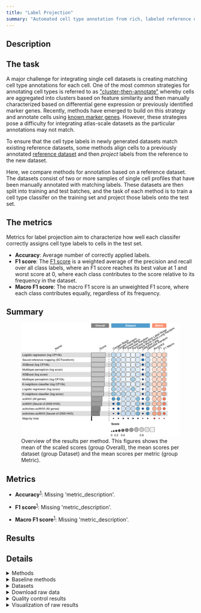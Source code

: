 ```yaml
---
title: "Label Projection"
summary: "Automated cell type annotation from rich, labeled reference data"
---
```


<script src="index_files/libs/htmlwidgets-1.5.4/htmlwidgets.js"></script>
<link href="index_files/libs/datatables-css-0.0.0/datatables-crosstalk.css" rel="stylesheet" />
<script src="index_files/libs/datatables-binding-0.25/datatables.js"></script>
<script src="index_files/libs/jquery-3.6.0/jquery-3.6.0.min.js"></script>
<link href="index_files/libs/dt-core-1.11.3/css/jquery.dataTables.min.css" rel="stylesheet" />
<link href="index_files/libs/dt-core-1.11.3/css/jquery.dataTables.extra.css" rel="stylesheet" />
<script src="index_files/libs/dt-core-1.11.3/js/jquery.dataTables.min.js"></script>
<link href="index_files/libs/dt-ext-select-1.11.3/css/select.dataTables.min.css" rel="stylesheet" />
<script src="index_files/libs/dt-ext-select-1.11.3/js/dataTables.select.min.js"></script>
<link href="index_files/libs/dt-ext-searchpanes-1.11.3/css/searchPanes.dataTables.min.css" rel="stylesheet" />
<script src="index_files/libs/dt-ext-searchpanes-1.11.3/js/dataTables.searchPanes.min.js"></script>
<script src="index_files/libs/jszip-1.11.3/jszip.min.js"></script>
<link href="index_files/libs/dt-ext-buttons-1.11.3/css/buttons.dataTables.min.css" rel="stylesheet" />
<script src="index_files/libs/dt-ext-buttons-1.11.3/js/dataTables.buttons.min.js"></script>
<script src="index_files/libs/dt-ext-buttons-1.11.3/js/buttons.html5.min.js"></script>
<script src="index_files/libs/dt-ext-buttons-1.11.3/js/buttons.colVis.min.js"></script>
<script src="index_files/libs/dt-ext-buttons-1.11.3/js/buttons.print.min.js"></script>
<link href="index_files/libs/crosstalk-1.2.0/css/crosstalk.min.css" rel="stylesheet" />
<script src="index_files/libs/crosstalk-1.2.0/js/crosstalk.min.js"></script>
<script src="index_files/libs/kePrint-0.0.1/kePrint.js"></script>
<link href="index_files/libs/lightable-0.0.1/lightable.css" rel="stylesheet" />


## Description

## The task

A major challenge for integrating single cell datasets is creating matching cell type
annotations for each cell. One of the most common strategies for annotating cell types
is referred to as
["cluster-then-annotate"](https://openproblems.bio/bibliography#kiselev2019challenges) whereby
cells are aggregated into clusters based on feature similarity and then manually
characterized based on differential gene expression or previously identified marker
genes. Recently, methods have emerged to build on this strategy and annotate cells
using [known marker genes](https://openproblems.bio/bibliography#pliner2019supervised). However,
these strategies pose a difficulty for integrating atlas-scale datasets as the
particular annotations may not match.

To ensure that the cell type labels in newly generated datasets match existing reference
datasets, some methods align cells to a previously annotated [reference
dataset](https://openproblems.bio/bibliography#hou2019scmatch) and then
*project* labels from the reference to the new dataset.

Here, we compare methods for annotation based on a reference dataset. The datasets
consist of two or more samples of single cell profiles that have been manually annotated
with matching labels. These datasets are then split into training and test batches, and
the task of each method is to train a cell type classifer on the training set and
project those labels onto the test set.

## The metrics

Metrics for label projection aim to characterize how well each classifer correctly
assigns cell type labels to cells in the test set.

-   **Accuracy**: Average number of correctly applied labels.
-   **F1 score**: The [F1
    score](https://scikit-learn.org/stable/modules/generated/sklearn.metrics.f1_score.html)
    is a weighted average of the precision and recall over all class labels, where an F1
    score reaches its best value at 1 and worst score at 0, where each class contributes
    to the score relative to its frequency in the dataset.
-   **Macro F1 score**: The macro F1 score is an unweighted F1 score, where each class
    contributes equally, regardless of its frequency.

## Summary

<figure>
<img src="index.markdown_strict_files/figure-markdown_strict/summary-1.png" width="849" alt="Overview of the results per method. This figures shows the mean of the scaled scores (group Overall), the mean scores per dataset (group Dataset) and the mean scores per metric (group Metric)." />
<figcaption aria-hidden="true">Overview of the results per method. This figures shows the mean of the scaled scores (group Overall), the mean scores per dataset (group Dataset) and the mean scores per metric (group Metric).</figcaption>
</figure>

## Metrics

-   **Accuracy**<sup><a href="/bibliography#grandini2020metrics" target="_blank">1</a></sup>: Missing 'metric_description'.

<!-- -->

-   **F1 score**<sup><a href="/bibliography#grandini2020metrics" target="_blank">1</a></sup>: Missing 'metric_description'.

<!-- -->

-   **Macro F1 score**<sup><a href="/bibliography#grandini2020metrics" target="_blank">1</a></sup>: Missing 'metric_description'.

## Results

<div id="htmlwidget-263732ee09e167623171" style="width:100%;height:auto;" class="datatables html-widget"></div>
<script type="application/json" data-for="htmlwidget-263732ee09e167623171">{"x":{"filter":"none","vertical":false,"extensions":["Select","SearchPanes","Buttons"],"caption":"<caption>Results table of the scores per method, dataset and metric (after scaling). Use the filters to make a custom subselection of methods and datasets. The \"Overall mean\" dataset is the mean value across all datasets.<\/caption>","data":[["Multilayer perceptron (log CP10k) <sup><a href=\"/bibliography#hinton1989connectionist\" target=\"_blank\">2<\/a><\/sup>","Logistic regression (log CP10k) <sup><a href=\"/bibliography#hosmer2013applied\" target=\"_blank\">3<\/a><\/sup>","Logistic regression (log CP10k) <sup><a href=\"/bibliography#hosmer2013applied\" target=\"_blank\">3<\/a><\/sup>","XGBoost (log CP10k) <sup><a href=\"/bibliography#chen2016xgboost\" target=\"_blank\">4<\/a><\/sup>","Seurat reference mapping (SCTransform) <sup><a href=\"/bibliography#hao2021integrated\" target=\"_blank\">5<\/a><\/sup>","Multilayer perceptron (log scran) <sup><a href=\"/bibliography#hinton1989connectionist\" target=\"_blank\">2<\/a><\/sup>","Seurat reference mapping (SCTransform) <sup><a href=\"/bibliography#hao2021integrated\" target=\"_blank\">5<\/a><\/sup>","Multilayer perceptron (log CP10k) <sup><a href=\"/bibliography#hinton1989connectionist\" target=\"_blank\">2<\/a><\/sup>","K-neighbors classifier (log CP10k) <sup><a href=\"/bibliography#cover1967nearest\" target=\"_blank\">6<\/a><\/sup>","XGBoost (log scran) <sup><a href=\"/bibliography#chen2016xgboost\" target=\"_blank\">4<\/a><\/sup>","XGBoost (log CP10k) <sup><a href=\"/bibliography#chen2016xgboost\" target=\"_blank\">4<\/a><\/sup>","Logistic regression (log CP10k) <sup><a href=\"/bibliography#hosmer2013applied\" target=\"_blank\">3<\/a><\/sup>","XGBoost (log CP10k) <sup><a href=\"/bibliography#chen2016xgboost\" target=\"_blank\">4<\/a><\/sup>","Seurat reference mapping (SCTransform) <sup><a href=\"/bibliography#hao2021integrated\" target=\"_blank\">5<\/a><\/sup>","Multilayer perceptron (log scran) <sup><a href=\"/bibliography#hinton1989connectionist\" target=\"_blank\">2<\/a><\/sup>","Logistic regression (log CP10k) <sup><a href=\"/bibliography#hosmer2013applied\" target=\"_blank\">3<\/a><\/sup>","K-neighbors classifier (log CP10k) <sup><a href=\"/bibliography#cover1967nearest\" target=\"_blank\">6<\/a><\/sup>","Multilayer perceptron (log CP10k) <sup><a href=\"/bibliography#hinton1989connectionist\" target=\"_blank\">2<\/a><\/sup>","Logistic regression (log scran) <sup><a href=\"/bibliography#hosmer2013applied\" target=\"_blank\">3<\/a><\/sup>","XGBoost (log scran) <sup><a href=\"/bibliography#chen2016xgboost\" target=\"_blank\">4<\/a><\/sup>","Seurat reference mapping (SCTransform) <sup><a href=\"/bibliography#hao2021integrated\" target=\"_blank\">5<\/a><\/sup>","scANVI (Seurat v3 2000 HVG) <sup><a href=\"/bibliography#xu2021probabilistic\" target=\"_blank\">7<\/a><\/sup>","Multilayer perceptron (log scran) <sup><a href=\"/bibliography#hinton1989connectionist\" target=\"_blank\">2<\/a><\/sup>","XGBoost (log scran) <sup><a href=\"/bibliography#chen2016xgboost\" target=\"_blank\">4<\/a><\/sup>","scANVI (Seurat v3 2000 HVG) <sup><a href=\"/bibliography#xu2021probabilistic\" target=\"_blank\">7<\/a><\/sup>","Logistic regression (log CP10k) <sup><a href=\"/bibliography#hosmer2013applied\" target=\"_blank\">3<\/a><\/sup>","K-neighbors classifier (log scran) <sup><a href=\"/bibliography#cover1967nearest\" target=\"_blank\">6<\/a><\/sup>","K-neighbors classifier (log scran) <sup><a href=\"/bibliography#cover1967nearest\" target=\"_blank\">6<\/a><\/sup>","K-neighbors classifier (log CP10k) <sup><a href=\"/bibliography#cover1967nearest\" target=\"_blank\">6<\/a><\/sup>","K-neighbors classifier (log scran) <sup><a href=\"/bibliography#cover1967nearest\" target=\"_blank\">6<\/a><\/sup>","scANVI (All genes) <sup><a href=\"/bibliography#xu2021probabilistic\" target=\"_blank\">7<\/a><\/sup>","Multilayer perceptron (log scran) <sup><a href=\"/bibliography#hinton1989connectionist\" target=\"_blank\">2<\/a><\/sup>","XGBoost (log CP10k) <sup><a href=\"/bibliography#chen2016xgboost\" target=\"_blank\">4<\/a><\/sup>","scANVI (All genes) <sup><a href=\"/bibliography#xu2021probabilistic\" target=\"_blank\">7<\/a><\/sup>","scANVI (Seurat v3 2000 HVG) <sup><a href=\"/bibliography#xu2021probabilistic\" target=\"_blank\">7<\/a><\/sup>","XGBoost (log scran) <sup><a href=\"/bibliography#chen2016xgboost\" target=\"_blank\">4<\/a><\/sup>","scArches+scANVI (All genes) <sup><a href=\"/bibliography#lotfollahi2020query\" target=\"_blank\">8<\/a><\/sup>","Multilayer perceptron (log scran) <sup><a href=\"/bibliography#hinton1989connectionist\" target=\"_blank\">2<\/a><\/sup>","scANVI (All genes) <sup><a href=\"/bibliography#xu2021probabilistic\" target=\"_blank\">7<\/a><\/sup>","XGBoost (log CP10k) <sup><a href=\"/bibliography#chen2016xgboost\" target=\"_blank\">4<\/a><\/sup>","Multilayer perceptron (log CP10k) <sup><a href=\"/bibliography#hinton1989connectionist\" target=\"_blank\">2<\/a><\/sup>","K-neighbors classifier (log CP10k) <sup><a href=\"/bibliography#cover1967nearest\" target=\"_blank\">6<\/a><\/sup>","K-neighbors classifier (log CP10k) <sup><a href=\"/bibliography#cover1967nearest\" target=\"_blank\">6<\/a><\/sup>","Logistic regression (log scran) <sup><a href=\"/bibliography#hosmer2013applied\" target=\"_blank\">3<\/a><\/sup>","Logistic regression (log scran) <sup><a href=\"/bibliography#hosmer2013applied\" target=\"_blank\">3<\/a><\/sup>","Logistic regression (log scran) <sup><a href=\"/bibliography#hosmer2013applied\" target=\"_blank\">3<\/a><\/sup>","K-neighbors classifier (log scran) <sup><a href=\"/bibliography#cover1967nearest\" target=\"_blank\">6<\/a><\/sup>","scArches+scANVI (All genes) <sup><a href=\"/bibliography#lotfollahi2020query\" target=\"_blank\">8<\/a><\/sup>","scArches+scANVI (Seurat v3 2000 HVG) <sup><a href=\"/bibliography#lotfollahi2020query\" target=\"_blank\">8<\/a><\/sup>","Logistic regression (log CP10k) <sup><a href=\"/bibliography#hosmer2013applied\" target=\"_blank\">3<\/a><\/sup>","Seurat reference mapping (SCTransform) <sup><a href=\"/bibliography#hao2021integrated\" target=\"_blank\">5<\/a><\/sup>","XGBoost (log scran) <sup><a href=\"/bibliography#chen2016xgboost\" target=\"_blank\">4<\/a><\/sup>","Seurat reference mapping (SCTransform) <sup><a href=\"/bibliography#hao2021integrated\" target=\"_blank\">5<\/a><\/sup>","Seurat reference mapping (SCTransform) <sup><a href=\"/bibliography#hao2021integrated\" target=\"_blank\">5<\/a><\/sup>","scArches+scANVI (Seurat v3 2000 HVG) <sup><a href=\"/bibliography#lotfollahi2020query\" target=\"_blank\">8<\/a><\/sup>","Logistic regression (log scran) <sup><a href=\"/bibliography#hosmer2013applied\" target=\"_blank\">3<\/a><\/sup>","Logistic regression (log CP10k) <sup><a href=\"/bibliography#hosmer2013applied\" target=\"_blank\">3<\/a><\/sup>","scArches+scANVI (All genes) <sup><a href=\"/bibliography#lotfollahi2020query\" target=\"_blank\">8<\/a><\/sup>","Multilayer perceptron (log scran) <sup><a href=\"/bibliography#hinton1989connectionist\" target=\"_blank\">2<\/a><\/sup>","scArches+scANVI (Seurat v3 2000 HVG) <sup><a href=\"/bibliography#lotfollahi2020query\" target=\"_blank\">8<\/a><\/sup>","Multilayer perceptron (log CP10k) <sup><a href=\"/bibliography#hinton1989connectionist\" target=\"_blank\">2<\/a><\/sup>","XGBoost (log CP10k) <sup><a href=\"/bibliography#chen2016xgboost\" target=\"_blank\">4<\/a><\/sup>","Multilayer perceptron (log scran) <sup><a href=\"/bibliography#hinton1989connectionist\" target=\"_blank\">2<\/a><\/sup>","Logistic regression (log CP10k) <sup><a href=\"/bibliography#hosmer2013applied\" target=\"_blank\">3<\/a><\/sup>","XGBoost (log scran) <sup><a href=\"/bibliography#chen2016xgboost\" target=\"_blank\">4<\/a><\/sup>","Multilayer perceptron (log CP10k) <sup><a href=\"/bibliography#hinton1989connectionist\" target=\"_blank\">2<\/a><\/sup>","XGBoost (log CP10k) <sup><a href=\"/bibliography#chen2016xgboost\" target=\"_blank\">4<\/a><\/sup>","Multilayer perceptron (log scran) <sup><a href=\"/bibliography#hinton1989connectionist\" target=\"_blank\">2<\/a><\/sup>","K-neighbors classifier (log CP10k) <sup><a href=\"/bibliography#cover1967nearest\" target=\"_blank\">6<\/a><\/sup>","K-neighbors classifier (log CP10k) <sup><a href=\"/bibliography#cover1967nearest\" target=\"_blank\">6<\/a><\/sup>","K-neighbors classifier (log scran) <sup><a href=\"/bibliography#cover1967nearest\" target=\"_blank\">6<\/a><\/sup>","Seurat reference mapping (SCTransform) <sup><a href=\"/bibliography#hao2021integrated\" target=\"_blank\">5<\/a><\/sup>","K-neighbors classifier (log scran) <sup><a href=\"/bibliography#cover1967nearest\" target=\"_blank\">6<\/a><\/sup>","XGBoost (log scran) <sup><a href=\"/bibliography#chen2016xgboost\" target=\"_blank\">4<\/a><\/sup>","XGBoost (log scran) <sup><a href=\"/bibliography#chen2016xgboost\" target=\"_blank\">4<\/a><\/sup>","Logistic regression (log scran) <sup><a href=\"/bibliography#hosmer2013applied\" target=\"_blank\">3<\/a><\/sup>","XGBoost (log CP10k) <sup><a href=\"/bibliography#chen2016xgboost\" target=\"_blank\">4<\/a><\/sup>","K-neighbors classifier (log scran) <sup><a href=\"/bibliography#cover1967nearest\" target=\"_blank\">6<\/a><\/sup>","Multilayer perceptron (log CP10k) <sup><a href=\"/bibliography#hinton1989connectionist\" target=\"_blank\">2<\/a><\/sup>","K-neighbors classifier (log CP10k) <sup><a href=\"/bibliography#cover1967nearest\" target=\"_blank\">6<\/a><\/sup>","scANVI (Seurat v3 2000 HVG) <sup><a href=\"/bibliography#xu2021probabilistic\" target=\"_blank\">7<\/a><\/sup>","Logistic regression (log scran) <sup><a href=\"/bibliography#hosmer2013applied\" target=\"_blank\">3<\/a><\/sup>","Multilayer perceptron (log CP10k) <sup><a href=\"/bibliography#hinton1989connectionist\" target=\"_blank\">2<\/a><\/sup>","scANVI (Seurat v3 2000 HVG) <sup><a href=\"/bibliography#xu2021probabilistic\" target=\"_blank\">7<\/a><\/sup>","Logistic regression (log scran) <sup><a href=\"/bibliography#hosmer2013applied\" target=\"_blank\">3<\/a><\/sup>","K-neighbors classifier (log scran) <sup><a href=\"/bibliography#cover1967nearest\" target=\"_blank\">6<\/a><\/sup>","scANVI (All genes) <sup><a href=\"/bibliography#xu2021probabilistic\" target=\"_blank\">7<\/a><\/sup>","scANVI (All genes) <sup><a href=\"/bibliography#xu2021probabilistic\" target=\"_blank\">7<\/a><\/sup>","scANVI (All genes) <sup><a href=\"/bibliography#xu2021probabilistic\" target=\"_blank\">7<\/a><\/sup>","scANVI (Seurat v3 2000 HVG) <sup><a href=\"/bibliography#xu2021probabilistic\" target=\"_blank\">7<\/a><\/sup>","scArches+scANVI (Seurat v3 2000 HVG) <sup><a href=\"/bibliography#lotfollahi2020query\" target=\"_blank\">8<\/a><\/sup>","scArches+scANVI (All genes) <sup><a href=\"/bibliography#lotfollahi2020query\" target=\"_blank\">8<\/a><\/sup>","scArches+scANVI (All genes) <sup><a href=\"/bibliography#lotfollahi2020query\" target=\"_blank\">8<\/a><\/sup>","scANVI (All genes) <sup><a href=\"/bibliography#xu2021probabilistic\" target=\"_blank\">7<\/a><\/sup>","scANVI (All genes) <sup><a href=\"/bibliography#xu2021probabilistic\" target=\"_blank\">7<\/a><\/sup>","scArches+scANVI (Seurat v3 2000 HVG) <sup><a href=\"/bibliography#lotfollahi2020query\" target=\"_blank\">8<\/a><\/sup>","scArches+scANVI (All genes) <sup><a href=\"/bibliography#lotfollahi2020query\" target=\"_blank\">8<\/a><\/sup>","scANVI (Seurat v3 2000 HVG) <sup><a href=\"/bibliography#xu2021probabilistic\" target=\"_blank\">7<\/a><\/sup>","scArches+scANVI (Seurat v3 2000 HVG) <sup><a href=\"/bibliography#lotfollahi2020query\" target=\"_blank\">8<\/a><\/sup>","Seurat reference mapping (SCTransform) <sup><a href=\"/bibliography#hao2021integrated\" target=\"_blank\">5<\/a><\/sup>","scArches+scANVI (All genes) <sup><a href=\"/bibliography#lotfollahi2020query\" target=\"_blank\">8<\/a><\/sup>","Logistic regression (log CP10k) <sup><a href=\"/bibliography#hosmer2013applied\" target=\"_blank\">3<\/a><\/sup>","scArches+scANVI (Seurat v3 2000 HVG) <sup><a href=\"/bibliography#lotfollahi2020query\" target=\"_blank\">8<\/a><\/sup>","XGBoost (log scran) <sup><a href=\"/bibliography#chen2016xgboost\" target=\"_blank\">4<\/a><\/sup>","scANVI (All genes) <sup><a href=\"/bibliography#xu2021probabilistic\" target=\"_blank\">7<\/a><\/sup>","XGBoost (log CP10k) <sup><a href=\"/bibliography#chen2016xgboost\" target=\"_blank\">4<\/a><\/sup>","scANVI (Seurat v3 2000 HVG) <sup><a href=\"/bibliography#xu2021probabilistic\" target=\"_blank\">7<\/a><\/sup>","scArches+scANVI (All genes) <sup><a href=\"/bibliography#lotfollahi2020query\" target=\"_blank\">8<\/a><\/sup>","Logistic regression (log scran) <sup><a href=\"/bibliography#hosmer2013applied\" target=\"_blank\">3<\/a><\/sup>","scANVI (Seurat v3 2000 HVG) <sup><a href=\"/bibliography#xu2021probabilistic\" target=\"_blank\">7<\/a><\/sup>","Multilayer perceptron (log scran) <sup><a href=\"/bibliography#hinton1989connectionist\" target=\"_blank\">2<\/a><\/sup>","Multilayer perceptron (log CP10k) <sup><a href=\"/bibliography#hinton1989connectionist\" target=\"_blank\">2<\/a><\/sup>","K-neighbors classifier (log scran) <sup><a href=\"/bibliography#cover1967nearest\" target=\"_blank\">6<\/a><\/sup>","scArches+scANVI (All genes) <sup><a href=\"/bibliography#lotfollahi2020query\" target=\"_blank\">8<\/a><\/sup>","scArches+scANVI (Seurat v3 2000 HVG) <sup><a href=\"/bibliography#lotfollahi2020query\" target=\"_blank\">8<\/a><\/sup>","K-neighbors classifier (log CP10k) <sup><a href=\"/bibliography#cover1967nearest\" target=\"_blank\">6<\/a><\/sup>","Majority Vote <sup><a href=\"/bibliography#openproblems\" target=\"_blank\">9<\/a><\/sup>","scArches+scANVI (Seurat v3 2000 HVG) <sup><a href=\"/bibliography#lotfollahi2020query\" target=\"_blank\">8<\/a><\/sup>","Majority Vote <sup><a href=\"/bibliography#openproblems\" target=\"_blank\">9<\/a><\/sup>","Majority Vote <sup><a href=\"/bibliography#openproblems\" target=\"_blank\">9<\/a><\/sup>","Majority Vote <sup><a href=\"/bibliography#openproblems\" target=\"_blank\">9<\/a><\/sup>","Majority Vote <sup><a href=\"/bibliography#openproblems\" target=\"_blank\">9<\/a><\/sup>","Majority Vote <sup><a href=\"/bibliography#openproblems\" target=\"_blank\">9<\/a><\/sup>","Majority Vote <sup><a href=\"/bibliography#openproblems\" target=\"_blank\">9<\/a><\/sup>","Majority Vote <sup><a href=\"/bibliography#openproblems\" target=\"_blank\">9<\/a><\/sup>","Majority Vote <sup><a href=\"/bibliography#openproblems\" target=\"_blank\">9<\/a><\/sup>"],["Pancreas (random split) <sup><a href=\"/bibliography#luecken2022benchmarking\" target=\"_blank\">10<\/a><\/sup>","Pancreas (random split) <sup><a href=\"/bibliography#luecken2022benchmarking\" target=\"_blank\">10<\/a><\/sup>","Pancreas (random split with label noise) <sup><a href=\"/bibliography#luecken2022benchmarking\" target=\"_blank\">10<\/a><\/sup>","Pancreas (random split) <sup><a href=\"/bibliography#luecken2022benchmarking\" target=\"_blank\">10<\/a><\/sup>","Pancreas (random split with label noise) <sup><a href=\"/bibliography#luecken2022benchmarking\" target=\"_blank\">10<\/a><\/sup>","Pancreas (random split) <sup><a href=\"/bibliography#luecken2022benchmarking\" target=\"_blank\">10<\/a><\/sup>","Pancreas (random split) <sup><a href=\"/bibliography#luecken2022benchmarking\" target=\"_blank\">10<\/a><\/sup>","Pancreas (by batch) <sup><a href=\"/bibliography#luecken2022benchmarking\" target=\"_blank\">10<\/a><\/sup>","Pancreas (random split) <sup><a href=\"/bibliography#luecken2022benchmarking\" target=\"_blank\">10<\/a><\/sup>","Pancreas (random split) <sup><a href=\"/bibliography#luecken2022benchmarking\" target=\"_blank\">10<\/a><\/sup>","Pancreas (random split with label noise) <sup><a href=\"/bibliography#luecken2022benchmarking\" target=\"_blank\">10<\/a><\/sup>","Pancreas (by batch) <sup><a href=\"/bibliography#luecken2022benchmarking\" target=\"_blank\">10<\/a><\/sup>","Pancreas (by batch) <sup><a href=\"/bibliography#luecken2022benchmarking\" target=\"_blank\">10<\/a><\/sup>","Pancreas (by batch) <sup><a href=\"/bibliography#luecken2022benchmarking\" target=\"_blank\">10<\/a><\/sup>","Tabula Muris Senis Lung (random split) <sup><a href=\"/bibliography#tabula2020single\" target=\"_blank\">11<\/a><\/sup>","Tabula Muris Senis Lung (random split) <sup><a href=\"/bibliography#tabula2020single\" target=\"_blank\">11<\/a><\/sup>","Pancreas (random split with label noise) <sup><a href=\"/bibliography#luecken2022benchmarking\" target=\"_blank\">10<\/a><\/sup>","Tabula Muris Senis Lung (random split) <sup><a href=\"/bibliography#tabula2020single\" target=\"_blank\">11<\/a><\/sup>","Tabula Muris Senis Lung (random split) <sup><a href=\"/bibliography#tabula2020single\" target=\"_blank\">11<\/a><\/sup>","Pancreas (random split with label noise) <sup><a href=\"/bibliography#luecken2022benchmarking\" target=\"_blank\">10<\/a><\/sup>","Tabula Muris Senis Lung (random split) <sup><a href=\"/bibliography#tabula2020single\" target=\"_blank\">11<\/a><\/sup>","Pancreas (random split with label noise) <sup><a href=\"/bibliography#luecken2022benchmarking\" target=\"_blank\">10<\/a><\/sup>","Pancreas (by batch) <sup><a href=\"/bibliography#luecken2022benchmarking\" target=\"_blank\">10<\/a><\/sup>","Pancreas (by batch) <sup><a href=\"/bibliography#luecken2022benchmarking\" target=\"_blank\">10<\/a><\/sup>","Pancreas (random split) <sup><a href=\"/bibliography#luecken2022benchmarking\" target=\"_blank\">10<\/a><\/sup>","CeNGEN (random split) <sup><a href=\"/bibliography#hammarlund2018cengen\" target=\"_blank\">12<\/a><\/sup>","Pancreas (random split with label noise) <sup><a href=\"/bibliography#luecken2022benchmarking\" target=\"_blank\">10<\/a><\/sup>","Tabula Muris Senis Lung (random split) <sup><a href=\"/bibliography#tabula2020single\" target=\"_blank\">11<\/a><\/sup>","Tabula Muris Senis Lung (random split) <sup><a href=\"/bibliography#tabula2020single\" target=\"_blank\">11<\/a><\/sup>","Pancreas (random split) <sup><a href=\"/bibliography#luecken2022benchmarking\" target=\"_blank\">10<\/a><\/sup>","Pancreas (random split with label noise) <sup><a href=\"/bibliography#luecken2022benchmarking\" target=\"_blank\">10<\/a><\/sup>","CeNGEN (random split) <sup><a href=\"/bibliography#hammarlund2018cengen\" target=\"_blank\">12<\/a><\/sup>","Tabula Muris Senis Lung (random split) <sup><a href=\"/bibliography#tabula2020single\" target=\"_blank\">11<\/a><\/sup>","Pancreas (by batch) <sup><a href=\"/bibliography#luecken2022benchmarking\" target=\"_blank\">10<\/a><\/sup>","Pancreas (by batch) <sup><a href=\"/bibliography#luecken2022benchmarking\" target=\"_blank\">10<\/a><\/sup>","Tabula Muris Senis Lung (random split) <sup><a href=\"/bibliography#tabula2020single\" target=\"_blank\">11<\/a><\/sup>","Pancreas (by batch) <sup><a href=\"/bibliography#luecken2022benchmarking\" target=\"_blank\">10<\/a><\/sup>","Pancreas (random split with label noise) <sup><a href=\"/bibliography#luecken2022benchmarking\" target=\"_blank\">10<\/a><\/sup>","Pancreas (random split) <sup><a href=\"/bibliography#luecken2022benchmarking\" target=\"_blank\">10<\/a><\/sup>","CeNGEN (random split) <sup><a href=\"/bibliography#hammarlund2018cengen\" target=\"_blank\">12<\/a><\/sup>","CeNGEN (random split) <sup><a href=\"/bibliography#hammarlund2018cengen\" target=\"_blank\">12<\/a><\/sup>","CeNGEN (random split) <sup><a href=\"/bibliography#hammarlund2018cengen\" target=\"_blank\">12<\/a><\/sup>","Pancreas (by batch) <sup><a href=\"/bibliography#luecken2022benchmarking\" target=\"_blank\">10<\/a><\/sup>","CeNGEN (random split) <sup><a href=\"/bibliography#hammarlund2018cengen\" target=\"_blank\">12<\/a><\/sup>","Pancreas (random split) <sup><a href=\"/bibliography#luecken2022benchmarking\" target=\"_blank\">10<\/a><\/sup>","Pancreas (by batch) <sup><a href=\"/bibliography#luecken2022benchmarking\" target=\"_blank\">10<\/a><\/sup>","CeNGEN (random split) <sup><a href=\"/bibliography#hammarlund2018cengen\" target=\"_blank\">12<\/a><\/sup>","Pancreas (random split with label noise) <sup><a href=\"/bibliography#luecken2022benchmarking\" target=\"_blank\">10<\/a><\/sup>","Pancreas (random split with label noise) <sup><a href=\"/bibliography#luecken2022benchmarking\" target=\"_blank\">10<\/a><\/sup>","Overall mean","CeNGEN (random split) <sup><a href=\"/bibliography#hammarlund2018cengen\" target=\"_blank\">12<\/a><\/sup>","CeNGEN (random split) <sup><a href=\"/bibliography#hammarlund2018cengen\" target=\"_blank\">12<\/a><\/sup>","Zebrafish (random split) <sup><a href=\"/bibliography#wagner2018single\" target=\"_blank\">13<\/a><\/sup>","Overall mean","Pancreas (random split) <sup><a href=\"/bibliography#luecken2022benchmarking\" target=\"_blank\">10<\/a><\/sup>","Zebrafish (random split) <sup><a href=\"/bibliography#wagner2018single\" target=\"_blank\">13<\/a><\/sup>","Zebrafish (random split) <sup><a href=\"/bibliography#wagner2018single\" target=\"_blank\">13<\/a><\/sup>","Pancreas (random split) <sup><a href=\"/bibliography#luecken2022benchmarking\" target=\"_blank\">10<\/a><\/sup>","Zebrafish (random split) <sup><a href=\"/bibliography#wagner2018single\" target=\"_blank\">13<\/a><\/sup>","Pancreas (by batch) <sup><a href=\"/bibliography#luecken2022benchmarking\" target=\"_blank\">10<\/a><\/sup>","Zebrafish (random split) <sup><a href=\"/bibliography#wagner2018single\" target=\"_blank\">13<\/a><\/sup>","Overall mean","Overall mean","CeNGEN (split by batch) <sup><a href=\"/bibliography#hammarlund2018cengen\" target=\"_blank\">12<\/a><\/sup>","Overall mean","Overall mean","Zebrafish (random split) <sup><a href=\"/bibliography#wagner2018single\" target=\"_blank\">13<\/a><\/sup>","CeNGEN (split by batch) <sup><a href=\"/bibliography#hammarlund2018cengen\" target=\"_blank\">12<\/a><\/sup>","Overall mean","Zebrafish (random split) <sup><a href=\"/bibliography#wagner2018single\" target=\"_blank\">13<\/a><\/sup>","Zebrafish (random split) <sup><a href=\"/bibliography#wagner2018single\" target=\"_blank\">13<\/a><\/sup>","CeNGEN (split by batch) <sup><a href=\"/bibliography#hammarlund2018cengen\" target=\"_blank\">12<\/a><\/sup>","Pancreas (by batch) <sup><a href=\"/bibliography#luecken2022benchmarking\" target=\"_blank\">10<\/a><\/sup>","Zebrafish (random split) <sup><a href=\"/bibliography#wagner2018single\" target=\"_blank\">13<\/a><\/sup>","CeNGEN (split by batch) <sup><a href=\"/bibliography#hammarlund2018cengen\" target=\"_blank\">12<\/a><\/sup>","Overall mean","CeNGEN (split by batch) <sup><a href=\"/bibliography#hammarlund2018cengen\" target=\"_blank\">12<\/a><\/sup>","Overall mean","Pancreas (random split with label noise) <sup><a href=\"/bibliography#luecken2022benchmarking\" target=\"_blank\">10<\/a><\/sup>","CeNGEN (split by batch) <sup><a href=\"/bibliography#hammarlund2018cengen\" target=\"_blank\">12<\/a><\/sup>","Tabula Muris Senis Lung (random split) <sup><a href=\"/bibliography#tabula2020single\" target=\"_blank\">11<\/a><\/sup>","CeNGEN (split by batch) <sup><a href=\"/bibliography#hammarlund2018cengen\" target=\"_blank\">12<\/a><\/sup>","CeNGEN (split by batch) <sup><a href=\"/bibliography#hammarlund2018cengen\" target=\"_blank\">12<\/a><\/sup>","Zebrafish (random split) <sup><a href=\"/bibliography#wagner2018single\" target=\"_blank\">13<\/a><\/sup>","Pancreas (random split with label noise) <sup><a href=\"/bibliography#luecken2022benchmarking\" target=\"_blank\">10<\/a><\/sup>","CeNGEN (split by batch) <sup><a href=\"/bibliography#hammarlund2018cengen\" target=\"_blank\">12<\/a><\/sup>","Zebrafish (random split) <sup><a href=\"/bibliography#wagner2018single\" target=\"_blank\">13<\/a><\/sup>","Overall mean","Tabula Muris Senis Lung (random split) <sup><a href=\"/bibliography#tabula2020single\" target=\"_blank\">11<\/a><\/sup>","Overall mean","Tabula Muris Senis Lung (random split) <sup><a href=\"/bibliography#tabula2020single\" target=\"_blank\">11<\/a><\/sup>","Tabula Muris Senis Lung (random split) <sup><a href=\"/bibliography#tabula2020single\" target=\"_blank\">11<\/a><\/sup>","Overall mean","CeNGEN (random split) <sup><a href=\"/bibliography#hammarlund2018cengen\" target=\"_blank\">12<\/a><\/sup>","CeNGEN (split by batch) <sup><a href=\"/bibliography#hammarlund2018cengen\" target=\"_blank\">12<\/a><\/sup>","Overall mean","Zebrafish (random split) <sup><a href=\"/bibliography#wagner2018single\" target=\"_blank\">13<\/a><\/sup>","CeNGEN (random split) <sup><a href=\"/bibliography#hammarlund2018cengen\" target=\"_blank\">12<\/a><\/sup>","Zebrafish (random split) <sup><a href=\"/bibliography#wagner2018single\" target=\"_blank\">13<\/a><\/sup>","Zebrafish (by laboratory) <sup><a href=\"/bibliography#wagner2018single\" target=\"_blank\">13<\/a><\/sup>","CeNGEN (random split) <sup><a href=\"/bibliography#hammarlund2018cengen\" target=\"_blank\">12<\/a><\/sup>","Zebrafish (by laboratory) <sup><a href=\"/bibliography#wagner2018single\" target=\"_blank\">13<\/a><\/sup>","CeNGEN (random split) <sup><a href=\"/bibliography#hammarlund2018cengen\" target=\"_blank\">12<\/a><\/sup>","Zebrafish (by laboratory) <sup><a href=\"/bibliography#wagner2018single\" target=\"_blank\">13<\/a><\/sup>","Zebrafish (by laboratory) <sup><a href=\"/bibliography#wagner2018single\" target=\"_blank\">13<\/a><\/sup>","Zebrafish (by laboratory) <sup><a href=\"/bibliography#wagner2018single\" target=\"_blank\">13<\/a><\/sup>","CeNGEN (split by batch) <sup><a href=\"/bibliography#hammarlund2018cengen\" target=\"_blank\">12<\/a><\/sup>","Zebrafish (by laboratory) <sup><a href=\"/bibliography#wagner2018single\" target=\"_blank\">13<\/a><\/sup>","Zebrafish (by laboratory) <sup><a href=\"/bibliography#wagner2018single\" target=\"_blank\">13<\/a><\/sup>","Zebrafish (by laboratory) <sup><a href=\"/bibliography#wagner2018single\" target=\"_blank\">13<\/a><\/sup>","Zebrafish (by laboratory) <sup><a href=\"/bibliography#wagner2018single\" target=\"_blank\">13<\/a><\/sup>","Zebrafish (by laboratory) <sup><a href=\"/bibliography#wagner2018single\" target=\"_blank\">13<\/a><\/sup>","Zebrafish (by laboratory) <sup><a href=\"/bibliography#wagner2018single\" target=\"_blank\">13<\/a><\/sup>","CeNGEN (split by batch) <sup><a href=\"/bibliography#hammarlund2018cengen\" target=\"_blank\">12<\/a><\/sup>","Zebrafish (by laboratory) <sup><a href=\"/bibliography#wagner2018single\" target=\"_blank\">13<\/a><\/sup>","Zebrafish (by laboratory) <sup><a href=\"/bibliography#wagner2018single\" target=\"_blank\">13<\/a><\/sup>","Tabula Muris Senis Lung (random split) <sup><a href=\"/bibliography#tabula2020single\" target=\"_blank\">11<\/a><\/sup>","CeNGEN (split by batch) <sup><a href=\"/bibliography#hammarlund2018cengen\" target=\"_blank\">12<\/a><\/sup>","Pancreas (by batch) <sup><a href=\"/bibliography#luecken2022benchmarking\" target=\"_blank\">10<\/a><\/sup>","Pancreas (random split with label noise) <sup><a href=\"/bibliography#luecken2022benchmarking\" target=\"_blank\">10<\/a><\/sup>","Pancreas (random split) <sup><a href=\"/bibliography#luecken2022benchmarking\" target=\"_blank\">10<\/a><\/sup>","Overall mean","Zebrafish (random split) <sup><a href=\"/bibliography#wagner2018single\" target=\"_blank\">13<\/a><\/sup>","CeNGEN (random split) <sup><a href=\"/bibliography#hammarlund2018cengen\" target=\"_blank\">12<\/a><\/sup>","CeNGEN (split by batch) <sup><a href=\"/bibliography#hammarlund2018cengen\" target=\"_blank\">12<\/a><\/sup>","Zebrafish (by laboratory) <sup><a href=\"/bibliography#wagner2018single\" target=\"_blank\">13<\/a><\/sup>"],[0.974373042677011,0.97289228787297,0.964886518076461,0.963227311940558,0.95791203942717,0.953664816490993,0.946055860010145,0.945245930292962,0.942644978746387,0.942545986695154,0.928714354510521,0.92196612423108,0.914867839956244,0.912351964598167,0.909902041087709,0.90909329885746,0.908492374698738,0.907810800613457,0.906415623200319,0.901685270093357,0.892825368964343,0.889370955817881,0.872142314825596,0.869233615355009,0.867061954271647,0.862199937771499,0.860422736585763,0.860365951983742,0.85949075936233,0.859392170235186,0.851701960593688,0.847304128848976,0.844833103162193,0.842465605853038,0.840864765582191,0.834497206941566,0.831504534282077,0.826925795760488,0.826725508484994,0.82611419300005,0.826011695084746,0.825588494861634,0.821067894206783,0.814056817420187,0.813507989923897,0.812324520527553,0.808311221059536,0.806335955561305,0.805069635984812,0.802627305704937,0.80177711746386,0.800716645709593,0.797184173714225,0.794671725098979,0.794587125225665,0.791686895760608,0.790955772222092,0.789919111087252,0.787042243201294,0.782791088774366,0.781645436671715,0.768187752521328,0.765659477197835,0.758065077650161,0.749745642421024,0.74762858193592,0.743862557498557,0.740058838965668,0.73677067628464,0.733131861728891,0.729808201701315,0.72177520832932,0.716255949285561,0.713688641628456,0.713103129692412,0.709439798567596,0.706745946489651,0.706157272920973,0.692137515251614,0.688015419822649,0.683564623297602,0.679773563849451,0.675399284645835,0.666365517491462,0.645994927818621,0.638280370444211,0.629024668853838,0.620562573863926,0.619812907310703,0.602039259637009,0.579186826875997,0.568825972222537,0.51231929494778,0.491258099406067,0.482973855325193,0.47504353308811,0.46385536576753,0.450818049193041,0.44963303658032,0.327492068284597,0.253723351608773,0.240959428957771,0.23040397380931,0.222494643252647,0.220537985083889,0.217136713612852,0.216495800247503,0.215575604108763,0.211758050040133,0.201772411194742,0.188235638401954,0.178404950250018,0.17642158207247,0.168814464943999,0.11715309494378,0.115733626849713,0.042802496835218,0.0415234825106306,0.0413764600756233,0.0364405712715895,0.0357099087728189,0.0174441370882248,0.0075102918741125,0.00736156224520809,-0.00251693376564711,-0.0291312606031247],[0.983708301008534,0.982156710628394,0.97685009487666,0.969743987587277,0.977988614800759,0.976726144297905,0.973622963537626,0.95159106296547,0.954615981380916,0.963925523661753,0.967362428842505,0.957345971563981,0.923832092078538,0.948544346648612,0.923908248786943,0.922143802382003,0.946869070208729,0.916409351565946,0.917291574768416,0.94573055028463,0.902293780326423,0.971916508538899,0.93805010155721,0.917738659444821,0.968968192397207,0.886237233289514,0.933586337760911,0.871636524040582,0.860829289810322,0.939487975174554,0.963187855787476,0.874051976944079,0.856638729598588,0.94685172647258,0.947190250507786,0.847816497573886,0.938388625592417,0.914990512333966,0.95733126454616,0.842501769643038,0.855091515825665,0.852057842046719,0.844955991875423,0.824906461725149,0.93366951124903,0.920108327691266,0.839771463241986,0.948007590132827,0.946869070208729,0.832682943328456,0.830872686823743,0.818535746789362,0.837351945854484,0.830141667471772,0.947245927075252,0.833544839255499,0.83248730964467,0.943366951124903,0.830795262267343,0.936018957345972,0.82339255499154,0.796491941510696,0.815036983090721,0.876969696969697,0.786859142417557,0.786936977082523,0.785532994923858,0.864848484848485,0.771945240270811,0.795262267343486,0.780456852791878,0.846060606060606,0.800270819228165,0.759940778341794,0.828484848484848,0.773745326240316,0.825454545454545,0.764156148490544,0.764705882352941,0.815757575757576,0.8429642699603,0.768484848484849,0.826666666666667,0.780456852791878,0.788614800759013,0.778787878787879,0.749153976311337,0.73965912555863,0.796868107631231,0.696824045573506,0.76621085134539,0.758932509925011,0.630269095744029,0.664526241278188,0.643030303030303,0.594137557874739,0.604906937394247,0.618212154919608,0.607656514382403,0.324398395721925,0.40904034786126,0.227272727272727,0.372383456365659,0.212700534759358,0.196323529411765,0.200868983957219,0.258787878787879,0.202540106951872,0.203342245989305,0.186096256684492,0.19692513368984,0.173930481283422,0.169251336898396,0.236969696969697,0.10701871657754,0.105213903743316,0.147772386413763,0.0696969696969697,0.185849695328368,0.187096774193548,0.178820791311094,0.101798802884633,0.0958121827411168,0.038477095762969,0.0109090909090909,-0.0303475935828877],[0.983621983444297,0.982069003544071,0.976239723661077,0.969625980315972,0.977327285393632,0.976585400834072,0.972621826717593,0.951625279981562,0.95408771270643,0.963475034285752,0.967126529605769,0.957434748561684,0.922657322676978,0.947620988831743,0.923814468803493,0.921822913048189,0.945707825294691,0.916420005473353,0.916767898745426,0.944995986714874,0.900696342630589,0.968280921651426,0.939601813468938,0.917479171102703,0.965782484549544,0.886727642521141,0.932685670709312,0.86750265388644,0.858415895689347,0.937993948677025,0.956598495780767,0.874400338908412,0.854845074711089,0.944945961421574,0.945456283205643,0.846189992208092,0.936597185144855,0.91950490601948,0.948447281007484,0.845330535427799,0.854709001498318,0.855103118586933,0.843680484868981,0.836908756665904,0.92540513027562,0.918719814091791,0.839551398980277,0.935144433762563,0.933930250093371,0.837728344571366,0.830397987020907,0.824302265618688,0.833815193797134,0.836129555723201,0.93488481143136,0.831345006870058,0.829001949987645,0.930755300058086,0.829735978049522,0.930631098135666,0.822965205458517,0.802470666789794,0.81756487238515,0.872662133527237,0.794836887741711,0.793370408418656,0.780329161006079,0.86406624819638,0.772943518268666,0.789106854467333,0.779950205618204,0.840334887794726,0.803251269629074,0.753664773164194,0.839194483769267,0.777101558437851,0.830972593601492,0.766033844412263,0.798451701328349,0.832784331966552,0.804078540483692,0.796527147775645,0.83333033176958,0.734451804630952,0.7545973908727,0.796168551339748,0.691881804520831,0.709768366330637,0.741749331351868,0.669192926884502,0.698180820635735,0.685307360005032,0.584594053343847,0.571403635644035,0.609770907147512,0.544485627271892,0.501351297710835,0.527072019919698,0.492201364700332,0.386221933599286,0.281929383438386,0.275868641719884,0.259056066869687,0.269393395070123,0.213349513771024,0.248878136973172,0.213955600886401,0.225590329630994,0.236541322205663,0.194465759748664,0.212809824800902,0.185839758395274,0.171167056458022,0.180077137000024,0.0876091403772303,0.104661922569065,-0.00500958891308588,0.0193914659317516,-0.0282302667517107,-0.0372103134056665,-0.0368476907622295,-0.0270278474326343,-0.0397466011178601,-0.0107701557301961,-0.0175731945018003,-0.0408349682785255],[0.955788843578202,0.954451149446445,0.941569735691645,0.950311967918424,0.918420218087118,0.907682904341001,0.891922789775216,0.932521447931854,0.919231242151815,0.900237402137957,0.851654105083289,0.851117652567576,0.898114105113216,0.840890558314147,0.88198340567269,0.883313181142189,0.832900228592795,0.890603044801073,0.885187396087116,0.814329273280568,0.875485983936017,0.727915437263318,0.738775029450641,0.772483015517503,0.666435185868191,0.813634937503841,0.714996201287067,0.841958678024204,0.859227092587321,0.700694586853979,0.63531953021282,0.793460070694437,0.823015505176902,0.635599129664961,0.629947763033146,0.809485131042721,0.61952779210896,0.646281968928019,0.574397979901338,0.790510273929313,0.768234567930256,0.769604523951249,0.774567205875944,0.780355233869508,0.581449328247042,0.598145419799601,0.745610800956346,0.535855842788524,0.534409587652337,0.737470629214988,0.744060678546931,0.75931192472073,0.720385381491058,0.717743952101962,0.501630637170383,0.710170841156268,0.71137805703396,0.495635082078767,0.700595489287017,0.481723210841461,0.698578549565087,0.705600649263495,0.664376576117633,0.52456340245355,0.667540897103805,0.66257836030658,0.665725516565733,0.491261783852138,0.665423270314444,0.615026463375853,0.629017546693864,0.478930131132629,0.545245758999444,0.62746037337938,0.471630056823121,0.577472511024622,0.463810700412916,0.588281825860113,0.51325496207355,0.41550435174382,0.403651059448814,0.474308695287859,0.366200855501257,0.484187895051555,0.394772591824149,0.339884681205008,0.446038225729348,0.412260229702512,0.320821282949009,0.440100806453018,0.273168808646866,0.262238046737567,0.322094735755462,0.237844421295978,0.196120355797764,0.2865074141177,0.285307862197508,0.207169972739817,0.249041230658225,0.271855875532581,0.0702003235266739,0.219736917880702,0.0597723981925838,0.185389999928459,0.251940912068879,0.201663019908165,0.176743921068231,0.218596375743423,0.195390581925433,0.22475521715107,0.154971956715121,0.175444611071359,0.188846352860992,0.0893965608622756,0.156831427876571,0.13732505423676,-0.0143553069950229,0.0354820119031704,-0.0334900483497876,-0.0405647469731134,-0.0348433742304076,-0.022438544187324,-0.0335347060009192,-0.00562225329714864,-0.000886697704231952,-0.016211219947961],[1207,600,479,1108,2619,1670,2519,887,580,1739,1188,719,1078,2359,3442,549,580,1757,2118,1689,2259,7089,1921,1119,15260,1419,929,979,519,969,11580,8410,2019,12869,12306,1769,8689,2102,4168,1981,980,679,580,4652,1817,1787,3612,32000,4452,785.5,6710,3912,2769,3669.125,2819,2127,600,8808,2341,2671,2407,1575.75,3738,1479,3466.25,3903.375,1431,8136,558.125,499,1089,7909,969,2243,13240,2562,2062,1639.625,1279,529,10267,4320,21488,14917,1777,3560,13237,13236.375,13288,12806.75,10749,8246,13488,17265,20118,10358.875,9717,15807,10960,2209,13897,439,11459,2019,13366,1739,15788,9489,1898,11020,1882,1222,1010,17058,25471,499,110,14290,199,189,228,188.875,298,188,189,110],[518.4,469.6,334.2,316.9,108.4,1000,120.8,704.8,264.8,291.5,382.8,374.3,294.1,125.4,777.9,1254.1,256.8,709,293.3,253.3,113.5,2362.7,936,328.4,643.9,1695.9,120.1,119,353.1,122.2,2716.1,1629.7,276.3,2440,2380.4,315.2,2612.9,1016.7,1512.3,1952.8,5600.1,426.1,298.1,565.7,130.6,131.2,104.7,2074.1,1723.8,813.675,124.3,785.4,116.8,119.2625,1223,188.2,409.2,2670.8,621.5,1358.5,792.4,912.5875,996.8625,1402.2,486.95,1883.4,1678.7,1580,317.0125,279.9,119.5,119.1,118.7,587.5,1068.4,274.5125,2167.5,116.5375,1422.7,292.3,2406.3,603.4,3727.5,1769,120.5,106.4,2704.2,2501.05,2788.3,1958.075,2319.6,2723.5,2611.3375,2577.3,2504.5,2004.5625,2713.4,1926.2,2383.7,125.8,2733.4,569.9,2411.1,265.9,2765.7,231.6,1772.9,2593.6,163.2,2403.2,413.1,1592.3,121.7,2769,2185.6,365,37.3,2431.2,19.9,22.4,11.8,22.1625,8.8,15.2,21.2,40.7],[2.1484375,2.1484375,2.1484375,2.5390625,19.62890625,8.30078125,166.6015625,2.24609375,2.24609375,8.30078125,2.5390625,2.24609375,2.63671875,435.05859375,5.17578125,1.26953125,2.24609375,1.26953125,5.2734375,8.30078125,135.44921875,5.46875,8.10546875,8.30078125,2.24609375,1.85546875,8.30078125,5.17578125,2.05078125,8.30078125,4.4921875,6.640625,1.46484375,4.39453125,6.73828125,5.46875,5.6640625,8.30078125,4.296875,1.953125,1.66015625,2.734375,2.24609375,6.640625,8.10546875,8.30078125,6.640625,5.6640625,4.4921875,1.85546875,880.859375,6.640625,108.59375,380.7373046875,3.61328125,4.8828125,1.5625,5.46875,4.8828125,3.90625,1.5625,2.1240234375,6.6162109375,1.7578125,6.84814453125,1.806640625,1.85546875,6.640625,2.4169921875,2.05078125,4.8828125,836.328125,8.10546875,5.37109375,6.640625,6.62841796875,1.85546875,6.6162109375,2.1484375,2.5390625,9.08203125,6.640625,1.5625,7.2265625,8.30078125,6.640625,4.98046875,5.859375,3.7109375,8.3251953125,9.08203125,5.95703125,7.80029296875,9.765625,11.328125,7.91015625,6.0546875,9.1796875,7.03125,463.37890625,12.79296875,1.85546875,10.7421875,5.76171875,3.90625,2.1484375,20.01953125,5.46875,4.8828125,6.640625,4.8828125,1.85546875,4.8828125,15.33203125,6.93359375,3.22265625,0.21923828125,17.48046875,0.67197265625,1.46484375,0.2294921875,0.62410888671875,0.9984375,0.22646484375,0.9666015625,0.2158203125]],"container":"<table class=\"stripe compact\">\n  <thead>\n    <tr>\n      <th>Method<\/th>\n      <th>Dataset<\/th>\n      <th>Mean score<\/th>\n      <th>Accuracy<\/th>\n      <th>F1 score<\/th>\n      <th>Macro F1 score<\/th>\n      <th>Runtime (s)<\/th>\n      <th>CPU (%)<\/th>\n      <th>Memory (GB)<\/th>\n    <\/tr>\n  <\/thead>\n<\/table>","options":{"dom":"Bt","paging":false,"columnDefs":[{"targets":7,"render":"function(data, type, row, meta) {\n    return type !== 'display' ? data : DTWidget.formatRound(data, 0, 3, \",\", \".\", null);\n  }"},{"targets":6,"render":"function(data, type, row, meta) {\n    return type !== 'display' ? data : DTWidget.formatRound(data, 0, 3, \",\", \".\", null);\n  }"},{"targets":8,"render":"function(data, type, row, meta) {\n    return type !== 'display' ? data : DTWidget.formatRound(data, 2, 3, \",\", \".\", null);\n  }"},{"targets":2,"render":"function(data, type, row, meta) {\n    return type !== 'display' ? data : DTWidget.formatRound(data, 2, 3, \",\", \".\", null);\n  }"},{"targets":3,"render":"function(data, type, row, meta) {\n    return type !== 'display' ? data : DTWidget.formatRound(data, 2, 3, \",\", \".\", null);\n  }"},{"targets":4,"render":"function(data, type, row, meta) {\n    return type !== 'display' ? data : DTWidget.formatRound(data, 2, 3, \",\", \".\", null);\n  }"},{"targets":5,"render":"function(data, type, row, meta) {\n    return type !== 'display' ? data : DTWidget.formatRound(data, 2, 3, \",\", \".\", null);\n  }"},{"searchPanes":{"show":false},"targets":[2,3,4,5,6,7,8]},{"searchPanes":{"preSelect":"Overall mean"},"targets":1},{"className":"dt-right","targets":[2,3,4,5,6,7,8]}],"buttons":["searchPanes","csv","excel"],"language":{"searchPanes":{"collapse":"Filter datasets / methods"}},"scrollX":true,"order":[],"autoWidth":false,"orderClasses":false}},"evals":["options.columnDefs.0.render","options.columnDefs.1.render","options.columnDefs.2.render","options.columnDefs.3.render","options.columnDefs.4.render","options.columnDefs.5.render","options.columnDefs.6.render"],"jsHooks":[]}</script>

## Details

<details>
<summary>
Methods
</summary>

-   **K-neighbors classifier (log CP10k)**<sup><a href="/bibliography#cover1967nearest" target="_blank">6</a></sup>: Missing 'method_description'. Links: [Docs](https://scikit-learn.org/stable/modules/generated/sklearn.neighbors.KNeighborsClassifier.html).

<!-- -->

-   **K-neighbors classifier (log scran)**<sup><a href="/bibliography#cover1967nearest" target="_blank">6</a></sup>: Missing 'method_description'. Links: [Docs](https://scikit-learn.org/stable/modules/generated/sklearn.neighbors.KNeighborsClassifier.html).

<!-- -->

-   **Logistic regression (log CP10k)**<sup><a href="/bibliography#hosmer2013applied" target="_blank">3</a></sup>: Missing 'method_description'. Links: [Docs](https://scikit-learn.org/stable/modules/generated/sklearn.linear_model.LogisticRegression.html).

<!-- -->

-   **Logistic regression (log scran)**<sup><a href="/bibliography#hosmer2013applied" target="_blank">3</a></sup>: Missing 'method_description'. Links: [Docs](https://scikit-learn.org/stable/modules/generated/sklearn.linear_model.LogisticRegression.html).

<!-- -->

-   **Majority Vote**<sup><a href="/bibliography#openproblems" target="_blank">9</a></sup>: Missing 'method_description'. Links: [Docs](https://github.com/openproblems-bio/openproblems).

<!-- -->

-   **Multilayer perceptron (log CP10k)**<sup><a href="/bibliography#hinton1989connectionist" target="_blank">2</a></sup>: Missing 'method_description'. Links: [Docs](https://scikit-learn.org/stable/modules/generated/sklearn.neural_network.MLPClassifier.html).

<!-- -->

-   **Multilayer perceptron (log scran)**<sup><a href="/bibliography#hinton1989connectionist" target="_blank">2</a></sup>: Missing 'method_description'. Links: [Docs](https://scikit-learn.org/stable/modules/generated/sklearn.neural_network.MLPClassifier.html).

<!-- -->

-   **Random Labels**<sup><a href="/bibliography#openproblems" target="_blank">9</a></sup>: Missing 'method_description'. Links: [Docs](https://github.com/openproblems-bio/openproblems).

<!-- -->

-   **scANVI (All genes)**<sup><a href="/bibliography#xu2021probabilistic" target="_blank">7</a></sup>: Missing 'method_description'. Links: [Docs](https://github.com/YosefLab/scvi-tools).

<!-- -->

-   **scANVI (Seurat v3 2000 HVG)**<sup><a href="/bibliography#xu2021probabilistic" target="_blank">7</a></sup>: Missing 'method_description'. Links: [Docs](https://github.com/YosefLab/scvi-tools).

<!-- -->

-   **scArches+scANVI (All genes)**<sup><a href="/bibliography#lotfollahi2020query" target="_blank">8</a></sup>: Missing 'method_description'. Links: [Docs](https://github.com/YosefLab/scvi-tools).

<!-- -->

-   **scArches+scANVI (Seurat v3 2000 HVG)**<sup><a href="/bibliography#lotfollahi2020query" target="_blank">8</a></sup>: Missing 'method_description'. Links: [Docs](https://github.com/YosefLab/scvi-tools).

<!-- -->

-   **Seurat reference mapping (SCTransform)**<sup><a href="/bibliography#hao2021integrated" target="_blank">5</a></sup>: Missing 'method_description'. Links: [Docs](https://github.com/satijalab/seurat).

<!-- -->

-   **True Labels**<sup><a href="/bibliography#openproblems" target="_blank">9</a></sup>: Missing 'method_description'. Links: [Docs](https://github.com/openproblems-bio/openproblems).

<!-- -->

-   **XGBoost (log CP10k)**<sup><a href="/bibliography#chen2016xgboost" target="_blank">4</a></sup>: Missing 'method_description'. Links: [Docs](https://xgboost.readthedocs.io/en/stable/index.html).

<!-- -->

-   **XGBoost (log scran)**<sup><a href="/bibliography#chen2016xgboost" target="_blank">4</a></sup>: Missing 'method_description'. Links: [Docs](https://xgboost.readthedocs.io/en/stable/index.html).

</details>
<details>
<summary>
Baseline methods
</summary>

-   **Random Labels**: Missing 'method_description'.

<!-- -->

-   **True Labels**: Missing 'method_description'.

</details>
<details>
<summary>
Datasets
</summary>

-   **CeNGEN (split by batch)**<sup><a href="/bibliography#hammarlund2018cengen" target="_blank">12</a></sup>: Missing 'dataset_description'.

<!-- -->

-   **CeNGEN (random split)**<sup><a href="/bibliography#hammarlund2018cengen" target="_blank">12</a></sup>: Missing 'dataset_description'.

<!-- -->

-   **Pancreas (by batch)**<sup><a href="/bibliography#luecken2022benchmarking" target="_blank">10</a></sup>: Missing 'dataset_description'.

<!-- -->

-   **Pancreas (random split)**<sup><a href="/bibliography#luecken2022benchmarking" target="_blank">10</a></sup>: Missing 'dataset_description'.

<!-- -->

-   **Pancreas (random split with label noise)**<sup><a href="/bibliography#luecken2022benchmarking" target="_blank">10</a></sup>: Missing 'dataset_description'.

<!-- -->

-   **Tabula Muris Senis Lung (random split)**<sup><a href="/bibliography#tabula2020single" target="_blank">11</a></sup>: Missing 'dataset_description'.

<!-- -->

-   **Zebrafish (by laboratory)**<sup><a href="/bibliography#wagner2018single" target="_blank">13</a></sup>: Missing 'dataset_description'.

<!-- -->

-   **Zebrafish (random split)**<sup><a href="/bibliography#wagner2018single" target="_blank">13</a></sup>: Missing 'dataset_description'.

</details>
<details>
<summary>
Download raw data
</summary>

<a href="data/task_info.json" class="btn btn-secondary">Task info</a>
<a href="data/method_info.json" class="btn btn-secondary">Method info</a>
<a href="data/metric_info.json" class="btn btn-secondary">Metric info</a>
<a href="data/dataset_info.json" class="btn btn-secondary">Dataset info</a>
<a href="data/results.json" class="btn btn-secondary">Results</a>
<a href="data/quality_control.json" class="btn btn-secondary">Quality control</a>

</details>
<details>
<summary>
Quality control results
</summary>
<table class="table lightable-paper" style='margin-left: auto; margin-right: auto; font-family: "Arial Narrow", arial, helvetica, sans-serif; margin-left: auto; margin-right: auto;'>
 <thead>
  <tr>
   <th style="text-align:left;"> Category </th>
   <th style="text-align:left;"> Name </th>
   <th style="text-align:right;"> Value </th>
   <th style="text-align:left;"> Condition </th>
   <th style="text-align:left;"> Severity </th>
  </tr>
 </thead>
<tbody>
  <tr>
   <td style="text-align:left;" data-toggle="tooltip" data-container="body" data-placement="right" title="Dataset metadata field 'dataset_description' should be defined
  Task id: label_projection
  Field: dataset_description
"> Dataset info </td>
   <td style="text-align:left;" data-toggle="tooltip" data-container="body" data-placement="right" title="Dataset metadata field 'dataset_description' should be defined
  Task id: label_projection
  Field: dataset_description
"> Pct 'dataset_description' missing </td>
   <td style="text-align:right;" data-toggle="tooltip" data-container="body" data-placement="right" title="Dataset metadata field 'dataset_description' should be defined
  Task id: label_projection
  Field: dataset_description
"> 1 </td>
   <td style="text-align:left;" data-toggle="tooltip" data-container="body" data-placement="right" title="Dataset metadata field 'dataset_description' should be defined
  Task id: label_projection
  Field: dataset_description
"> percent_missing(dataset_info, field) </td>
   <td style="text-align:left;color: red !important;" data-toggle="tooltip" data-container="body" data-placement="right" title="Dataset metadata field 'dataset_description' should be defined
  Task id: label_projection
  Field: dataset_description
"> ✗✗ </td>
  </tr>
  <tr>
   <td style="text-align:left;" data-toggle="tooltip" data-container="body" data-placement="right" title="Method metadata field 'method_description' should be defined
  Task id: label_projection
  Field: method_description
"> Method info </td>
   <td style="text-align:left;" data-toggle="tooltip" data-container="body" data-placement="right" title="Method metadata field 'method_description' should be defined
  Task id: label_projection
  Field: method_description
"> Pct 'method_description' missing </td>
   <td style="text-align:right;" data-toggle="tooltip" data-container="body" data-placement="right" title="Method metadata field 'method_description' should be defined
  Task id: label_projection
  Field: method_description
"> 1 </td>
   <td style="text-align:left;" data-toggle="tooltip" data-container="body" data-placement="right" title="Method metadata field 'method_description' should be defined
  Task id: label_projection
  Field: method_description
"> percent_missing(method_info, field) </td>
   <td style="text-align:left;color: red !important;" data-toggle="tooltip" data-container="body" data-placement="right" title="Method metadata field 'method_description' should be defined
  Task id: label_projection
  Field: method_description
"> ✗✗ </td>
  </tr>
  <tr>
   <td style="text-align:left;" data-toggle="tooltip" data-container="body" data-placement="right" title="Metric metadata field 'metric_description' should be defined
  Task id: label_projection
  Field: metric_description
"> Metric info </td>
   <td style="text-align:left;" data-toggle="tooltip" data-container="body" data-placement="right" title="Metric metadata field 'metric_description' should be defined
  Task id: label_projection
  Field: metric_description
"> Pct 'metric_description' missing </td>
   <td style="text-align:right;" data-toggle="tooltip" data-container="body" data-placement="right" title="Metric metadata field 'metric_description' should be defined
  Task id: label_projection
  Field: metric_description
"> 1 </td>
   <td style="text-align:left;" data-toggle="tooltip" data-container="body" data-placement="right" title="Metric metadata field 'metric_description' should be defined
  Task id: label_projection
  Field: metric_description
"> percent_missing(metric_info, field) </td>
   <td style="text-align:left;color: red !important;" data-toggle="tooltip" data-container="body" data-placement="right" title="Metric metadata field 'metric_description' should be defined
  Task id: label_projection
  Field: metric_description
"> ✗✗ </td>
  </tr>
</tbody>
</table>

</details>
<details>
<summary>
Visualization of raw results
</summary>

<img src="index.markdown_strict_files/figure-markdown_strict/raw_results-1.png" width="960" />

</details>
